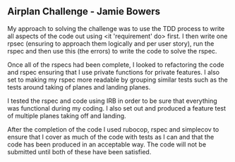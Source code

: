 ## Airplan Challenge - Jamie Bowers 
My approach to solving the challenge was to use the TDD process to write all aspects of the code out using <it 'requirement' do> first. I then write one rpsec (ensuring to approach them logically and per user story), run the rspec and then use this (the errors) to write the code to solve the rspec.

Once all of the rspecs had been complete, I looked to refactoring the code and rspec ensuring that I use private functions for private features. I also set to making my rspec more readable by grouping similar tests such as the tests around taking of planes and landing planes.

I tested the rspec and code using IRB in order to be sure that everything was functional during my coding. I also set out and produced a feature test of multiple planes taking off and landing. 

After the completion of the code I used rubocop, rspec and simplecov to ensure that I cover as much of the code with tests as I can and that the code has been produced in an acceptable way. The code will not be submitted until both of these have been satisfied.